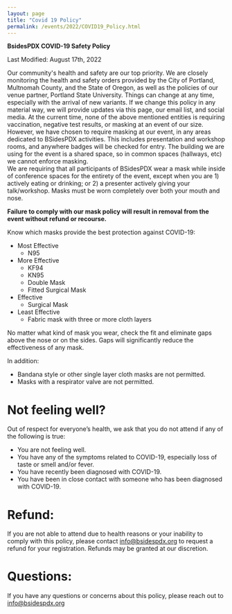```yaml
---
layout: page
title: "Covid 19 Policy"
permalink: /events/2022/COVID19_Policy.html
---
```


**BsidesPDX COVID-19 Safety Policy**

Last Modified: August 17th, 2022

Our community's health and safety are our top priority. We are closely monitoring the health and safety orders provided by the City of Portland, Multnomah County, and the State of Oregon, as well as the policies of our venue partner, Portland State University. Things can change at any time, especially with the arrival of new variants. If we change this policy in any material way, we will provide updates via this page, our email list, and social media.
At the current time, none of the above mentioned entities is requiring vaccination, negative test results, or masking at an event of our size.  
However, we have chosen to require masking at our event, in any areas dedicated to BSidesPDX activities.  This includes presentation and workshop rooms, and anywhere badges will be checked for entry.  The building we are using for the event is a shared space, so in common spaces (hallways, etc) we cannot enforce masking.  
We are requiring that all participants of BSidesPDX wear a mask while inside of conference spaces for the entirety of the event, except when you are 1) actively eating or drinking; or 2) a presenter actively giving your talk/workshop. Masks must be worn completely over both your mouth and nose.

**Failure to comply with our mask policy will result in removal from the event without refund or recourse.**

Know which masks provide the best protection against COVID-19:
- Most Effective
    - N95
- More Effective
    - KF94
    - KN95
    - Double Mask
    - Fitted Surgical Mask
- Effective
    - Surgical Mask
- Least Effective
    - Fabric mask with three or more cloth layers


No matter what kind of mask you wear, check the fit and eliminate gaps above the nose or on the sides. Gaps will significantly reduce the effectiveness of any mask.

In addition:
- Bandana style or other single layer cloth masks are not permitted.
- Masks with a respirator valve are not permitted.

# Not feeling well? 
Out of respect for everyone’s health, we ask that you do not attend if any of the following is true:
- You are not feeling well.
- You have any of the symptoms related to COVID-19, especially loss of taste or smell and/or fever.
- You have recently been diagnosed with COVID-19.
- You have been in close contact with someone who has been diagnosed with COVID-19.

# Refund: 
If you are not able to attend due to health reasons or your inability to comply with this policy, please contact <a href="mailto:info@bsidespdx.org?subject=Requesting a refund">info@bsidespdx.org</a> to request a refund for your registration. Refunds may be granted at our discretion.

# Questions: 
If you have any questions or concerns about this policy, please reach out to <a href="mailto:info@bsidespdx.org?subject=Policy Concerns">info@bsidespdx.org</a>

